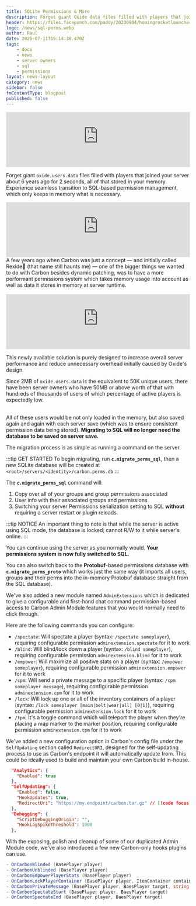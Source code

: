 ```yaml
---
title: SQLite Permissions & More
description: Forget giant Oxide data files filled with players that joined your server about 6 years ago for 2 sec., data being stored in your memory whenever your server is online.
header: https://files.facepunch.com/paddy/20230904/homingrocketlauncher_01.jpg
logo: /news/sql-perms.webp
author: Raul
date: 2025-07-11T15:14:38.470Z
tags:
    - docs
    - news
    - server owners
    - sql
    - permissions
layout: news-layout
category: news
sidebar: false
fmContentType: blogpost
published: false
---
```


<iframe class="aspect-video" width="100%" src="https://www.youtube-nocookie.com/embed/sszSmyhioxg" title="YouTube video player" frameborder="0" allow="accelerometer; autoplay; clipboard-write; encrypted-media; gyroscope; picture-in-picture; web-share" referrerpolicy="strict-origin-when-cross-origin" allowfullscreen></iframe>

<NewsSection>

Forget giant `oxide.users.data` files filled with players that joined your server about 6 years ago for 2 seconds, all of that stored in your memory. Experience seamless transition to SQL-based permission management, which only keeps in memory what is necessary.

<iframe class="aspect-video" width="100%" src="https://www.youtube-nocookie.com/embed/sszSmyhioxg" title="YouTube video player" frameborder="0" allow="accelerometer; autoplay; clipboard-write; encrypted-media; gyroscope; picture-in-picture; web-share" referrerpolicy="strict-origin-when-cross-origin" allowfullscreen></iframe>

</NewsSection>

<NewsHeroSection img="https://files.facepunch.com/paddy/20250314/rust_abysspack_sunkenknife_01.jpg">
<NewsSectionTitle text="Motivation"/>
<NewsSection>
A few years ago when Carbon was just a concept — and initially called Rexide🤮 (that name still haunts me) — one of the bigger things we wanted to do with Carbon besides dynamic patching, was to have a more performant permissions system which takes memory usage into account as well as data it stores in memory at server runtime.
<br><br>
<iframe class="aspect-video" width="100%" src="https://www.youtube-nocookie.com/embed/sszSmyhioxg" title="YouTube video player" frameborder="0" allow="accelerometer; autoplay; clipboard-write; encrypted-media; gyroscope; picture-in-picture; web-share" referrerpolicy="strict-origin-when-cross-origin" allowfullscreen></iframe>

</NewsSection>
</NewsHeroSection>

<NewsHeroSection img="https://files.facepunch.com/Alistair/104/06/2025/0S59/juneupdate_silencer_both_03.jpg">
<NewsSectionTitle text="Protobuf to SQL Migration" author="raulssorban"/>

This newly available solution is purely designed to increase overall server performance and reduce unnecessary overhead initially caused by Oxide's design.

<NewsImage src="/news/sql-1-showcase.webp"/>
<NewsSection>

Since 2MB of `oxide.users.data` is the equivalent to 50K unique users, there have been server owners who have 50MB or above worth of that with hundreds of thousands of users of which percentage of active players is expectedly low.<br><br>

All of these users would be not only loaded in the memory, but also saved again and again with each server save (which was to ensure consistent permission data being stored). **Migrating to SQL will no longer need the database to be saved on server save.**

<NewsSectionSubtitle text="How to migrate?"/>
The migration process is as simple as running a command on the server.

:::tip GET STARTED
To begin migrating, run **`c.migrate_perms_sql`**, then a new SQLite database will be created at `<root>/servers/<identity>/carbon.perms.db`
:::

<NewsSectionSubtitle text="What's happening?"/>

The **`c.migrate_perms_sql`** command will:
1. Copy over all of your groups and group permissions associated 
1. User info with their associated groups and permissions 
1. Switching your server Permissions serialization setting to SQL **without** requiring a server restart or plugin reloads.

:::tip NOTICE
An important thing to note is that while the server is active using SQL mode, the database is locked; cannot R/W to it while server's online.
:::

You can continue using the server as you normally would. **Your permissions system is now fully switched to SQL.**

<NewsSectionSubtitle text="Rollback / Migrating back to Proto?"/>

You can also switch back to the **Protobuf**-based permissions database with **`c.migrate_perms_proto`** which works just the same way (it imports all users, groups and their perms into the in-memory Protobuf database straight from the SQL database).

</NewsSection>
</NewsHeroSection>

<NewsHeroSection img="https://files.facepunch.com/paddy/20240905/rust_202409_ttk_heroimage.jpg">
<NewsSectionTitle text="Admin Extensions Module" author="bubbafett5611"/>
<NewsImage src="/misc/admin_a.webp" h="200px"/>

<NewsSection>

We've also added a new module named `AdminExtensions` which is dedicated to give a configurable and first-hand chat command permission-based access to Carbon Admin Module features that you would normally need to click through.

<NewsSectionSubtitle text="Configuration"/>

Here are the following commands you can configure:
- `/spectate`: Will spectate a player (syntax: `/spectate someplayer`), requiring configurable permission `adminextension.spectate` for it to work
- `/blind`: Will blind/lock down a player (syntax: `/blind someplayer`), requiring configurable permission `adminextension.blind` for it to work
- `/empower`: Will maximize all positive stats on a player (syntax: `/empower someplayer`), requiring configurable permission `adminextension.empower` for it to work
- `/cpm`: Will send a private message to a specific player (syntax: `/cpm someplayer message`), requiring configurable permission `adminextension.cpm` for it to work
- `/lock`: Will lock up one or all of the inventory containers of a player (syntax: `/lock someplayer [main|belt|wear|all] [0|1]`), requiring configurable permission `adminextension.lock` for it to work
- `/tpm`: It's a toggle command which will teleport the player when they're placing a map marker to the marker position, requiring configurable permission `adminextension.tpm` for it to work
</NewsSection>
</NewsHeroSection>

<NewsHeroSection img="https://files.facepunch.com/Alistair/122/04/2025/6J27/jungleUpdate_biome_02.jpg">
<NewsSectionTitle text="Redirect URI" author="raulssorban"/>
<NewsSection>

We've added a new configuration option in Carbon's config file under the `SelfUpdating` section called `RedirectURI`, designed for the self-updating process to use as Carbon's endpoint it will automatically update from. This could be ideally used to build and maintain your own Carbon build in-house.

```json
  "Analytics": {
    "Enabled": true
  },
  "SelfUpdating": {
    "Enabled": false,
    "HookUpdates": true,
    "RedirectUri": "https://my.endpoint/carbon.tar.gz" // [!code focus]
  },
  "Debugging": {
    "ScriptDebuggingOrigin": "",
    "HookLagSpikeThreshold": 1000
  },
```
</NewsSection>
</NewsHeroSection>

<NewsHeroSection img="https://files.facepunch.com/paddy/20230201/indst_storageadapter_02.jpg">
<NewsSectionTitle text="Admin Module Hooks" author="bubbafett5611"/>
<NewsSection>

With the exposing, polish and cleanup of some of our duplicated Admin Module code, we've also introduced a few new Carbon-only hooks plugins can use.
```cs
- OnCarbonBlinded (BasePlayer player)
- OnCarbonUnblinded (BasePlayer player)
- OnCarbonEmpowerPlayerStats (BasePlayer player)
- OnCarbonLockPlayerContainer (BasePlayer player, ItemContainer container, bool locked)
- OnCarbonPrivateMessage (BasePlayer player, BaesPlayer target, string message)
- OnCarbonSpectateStart (BasePlayer player, BaesPlayer target)
- OnCarbonSpectateEnd (BasePlayer player, BaesPlayer target)
```

</NewsSection>


</NewsHeroSection>

<NewsReleaseNotes version="TBA"/>